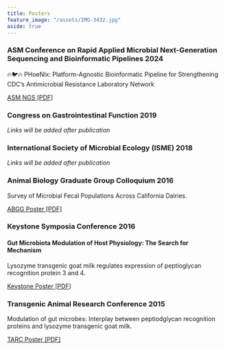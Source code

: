 ```yaml
---
title: Posters
feature_image: "/assets/IMG-3432.jpg"
aside: true
---
```


### ASM Conference on Rapid Applied Microbial Next-Generation Sequencing and Bioinformatic Pipelines 2024

🔥🐦🔥 PHoeNIx: Platform-Agnostic Bioinformatic Pipeline for Strengthening CDC’s Antimicrobial Resistance Laboratory Network
 
[ASM NGS [PDF]](http://jvhagey.github.io/files/ASM_NGS_2024.pptx)

### Congress on Gastrointestinal Function 2019
*Links will be added after publication*  

### International Society of Microbial Ecology (ISME) 2018
*Links will be added after publication*  

### Animal Biology Graduate Group Colloquium 2016  

Survey of Microbial Fecal Populations Across California Dairies.  

[ABGG Poster [PDF]](http://jvhagey.github.io/files/Dairy_Microbiome_v2.pdf)  

### Keystone Symposia Conference 2016  
#### Gut Microbiota Modulation of Host Physiology: The Search for Mechanism  

Lysozyme transgenic goat milk regulates expression of peptioglycan recognition protein 3 and 4.

[Keystone Poster [PDF]](http://jvhagey.github.io/files/Keystone%20_PGLYRP_poster_final.pdf)  

### Transgenic Animal Research Conference 2015  

Modulation of gut microbes: Interplay between peptiodglycan recognition proteins and lysozyme transgenic goat milk.

[TARC Poster [PDF]](http://jvhagey.github.io/files/TARC_PGLYRP_poster_for_print.pdf)  
